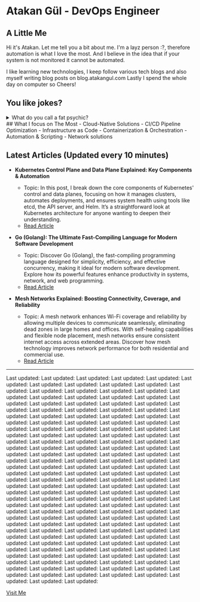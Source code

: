 # Atakan Gül - DevOps Engineer

## A Little Me
Hi it's Atakan. Let me tell you a bit about me. I'm a layz person :?, therefore automation is what I love the most. And I believe in the idea that if your system is not monitored it cannot be automated. 

I like learning new technologies, I keep follow various tech blogs and also myself writing blog posts on blog.atakangul.com Lastly I spend the whole day on computer so Cheers!

## You like jokes?
<details>
  <summary>What do you call a fat psychic?</summary>
  
  A four-chin teller.
</details>
## What I focus on The Most
- Cloud-Native Solutions
- CI/CD Pipeline Optimization
- Infrastructure as Code
- Containerization & Orchestration
- Automation & Scripting
- Network solutions

## Latest Articles (Updated every 10 minutes)
- **Kubernetes Control Plane and Data Plane Explained: Key Components & Automation**
  - Topic: In this post, I break down the core components of Kubernetes' control and data planes, focusing on how it manages clusters, automates deployments, and ensures system health using tools like etcd, the API server, and Helm. It’s a straightforward look at Kubernetes architecture for anyone wanting to deepen their understanding.
  - [Read Article](https://atakangul.com/blogs/kubernetes-control-data-plane)
 
- **Go (Golang): The Ultimate Fast-Compiling Language for Modern Software Development**
  - Topic: Discover Go (Golang), the fast-compiling programming language designed for simplicity, efficiency, and effective concurrency, making it ideal for modern software development. Explore how its powerful features enhance productivity in systems, network, and web programming.
  - [Read Article](https://atakangul.com/blogs/go-golang-fast-compilation)
 
- **Mesh Networks Explained: Boosting Connectivity, Coverage, and Reliability**
  - Topic: A mesh network enhances Wi-Fi coverage and reliability by allowing multiple devices to communicate seamlessly, eliminating dead zones in large homes and offices. With self-healing capabilities and flexible node placement, mesh networks ensure consistent internet access across extended areas. Discover how mesh technology improves network performance for both residential and commercial use.
  - [Read Article](https://atakangul.com/blogs/mesh-networks-boost-connectivity-reliability)
---
Last updated: 
Last updated: 
Last updated: 
Last updated: 
Last updated: 
Last updated: 
Last updated: 
Last updated: 
Last updated: 
Last updated: 
Last updated: 
Last updated: 
Last updated: 
Last updated: 
Last updated: 
Last updated: 
Last updated: 
Last updated: 
Last updated: 
Last updated: 
Last updated: 
Last updated: 
Last updated: 
Last updated: 
Last updated: 
Last updated: 
Last updated: 
Last updated: 
Last updated: 
Last updated: 
Last updated: 
Last updated: 
Last updated: 
Last updated: 
Last updated: 
Last updated: 
Last updated: 
Last updated: 
Last updated: 
Last updated: 
Last updated: 
Last updated: 
Last updated: 
Last updated: 
Last updated: 
Last updated: 
Last updated: 
Last updated: 
Last updated: 
Last updated: 
Last updated: 
Last updated: 
Last updated: 
Last updated: 
Last updated: 
Last updated: 
Last updated: 
Last updated: 
Last updated: 
Last updated: 
Last updated: 
Last updated: 
Last updated: 
Last updated: 
Last updated: 
Last updated: 
Last updated: 
Last updated: 
Last updated: 
Last updated: 
Last updated: 
Last updated: 
Last updated: 
Last updated: 
Last updated: 
Last updated: 
Last updated: 
Last updated: 
Last updated: 
Last updated: 
Last updated: 
Last updated: 
Last updated: 
Last updated: 
Last updated: 
Last updated: 
Last updated: 
Last updated: 
Last updated: 
Last updated: 
Last updated: 
Last updated: 
Last updated: 
Last updated: 
Last updated: 
Last updated: 
Last updated: 
Last updated: 
Last updated: 
Last updated: 
Last updated: 
Last updated: 
Last updated: 
Last updated: 
Last updated: 
Last updated: 
Last updated: 
Last updated: 
Last updated: 
Last updated: 
Last updated: 
Last updated: 
Last updated: 
Last updated: 
Last updated: 
Last updated: 
Last updated: 
Last updated: 
Last updated: 
Last updated: 
Last updated: 
Last updated: 
Last updated: 
Last updated: 
Last updated: 
Last updated: 
Last updated: 
Last updated: 
Last updated: 
Last updated: 
Last updated: 
Last updated: 
Last updated: 
Last updated: 
Last updated: 
Last updated: 
Last updated: 
Last updated: 
Last updated: 
Last updated: 
Last updated: 
Last updated: 
Last updated: 
Last updated: 
Last updated: 
Last updated: 
Last updated: 
Last updated: 
Last updated: 
Last updated: 
Last updated: 
Last updated: 
Last updated: 
Last updated: 
Last updated: 
Last updated: 
Last updated: 
Last updated: 
Last updated: 
Last updated: 
Last updated: 
Last updated: 
Last updated: 

[Visit Me](https://www.atakangul.com)
